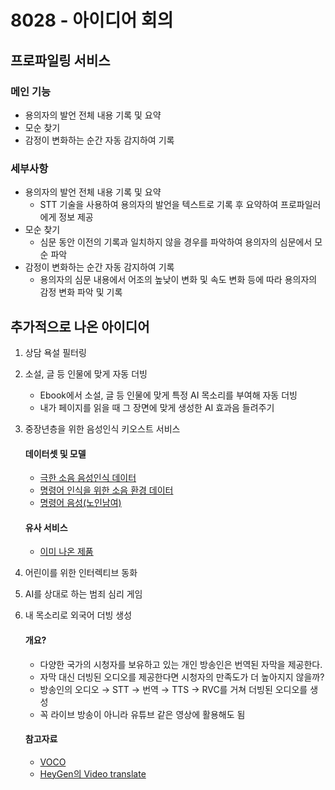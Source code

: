 # 8028 - 아이디어 회의

## 프로파일링 서비스
### 메인 기능
- 용의자의 발언 전체 내용 기록 및 요약
- 모순 찾기
- 감정이 변화하는 순간 자동 감지하여 기록

### 세부사항
- 용의자의 발언 전체 내용 기록 및 요약
    - STT 기술을 사용하여 용의자의 발언을 텍스트로 기록 후 요약하여 프로파일러에게 정보 제공
- 모순 찾기
    - 심문 동안 이전의 기록과 일치하지 않을 경우를 파악하여 용의자의 심문에서 모순 파악
- 감정이 변화하는 순간 자동 감지하여 기록
    - 용의자의 심문 내용에서 어조의 높낮이 변화 및 속도 변화 등에 따라 용의자의 감정 변화 파악 및 기록


## 추가적으로 나온 아이디어
1. 상담 욕설 필터링
2. 소설, 글 등 인물에 맞게 자동 더빙
    - Ebook에서 소설, 글 등 인물에 맞게 특정 AI 목소리를 부여해 자동 더빙
    - 내가 페이지를 읽을 때 그 장면에 맞게 생성한 AI 효과음 들려주기
3. 중장년층을 위한 음성인식 키오스트 서비스
    #### 데이터셋 및 모델
    - [극한 소음 음성인식 데이터](https://www.aihub.or.kr/aihubdata/data/view.do?currMenu=115&topMenu=100&aihubDataSe=data&dataSetSn=71417)
    - [명령어 인식을 위한 소음 환경 데이터](https://www.aihub.or.kr/aihubdata/data/view.do?currMenu=115&topMenu=100&aihubDataSe=data&dataSetSn=71405)
    - [명령어 음성(노인남여)](https://www.aihub.or.kr/aihubdata/data/view.do?currMenu=115&topMenu=100&aihubDataSe=data&dataSetSn=94)

    #### 유사 서비스
    - [이미 나온 제품](https://www.youtube.com/watch?v=edanDfJm6q4)

4. 어린이를 위한 인터렉티브 동화
5. AI를 상대로 하는 범죄 심리 게임
6. 내 목소리로 외국어 더빙 생성
    #### 개요?
    - 다양한 국가의 시청자를 보유하고 있는 개인 방송인은 번역된 자막을 제공한다.
    - 자막 대신 더빙된 오디오를 제공한다면 시청자의 만족도가 더 높아지지 않을까?
    - 방송인의 오디오 → STT → 번역 → TTS → RVC를 거쳐 더빙된 오디오를 생성
    - 꼭 라이브 방송이 아니라 유튜브 같은 영상에 활용해도 됨

    #### 참고자료
    - [VOCO](https://cse.ewha.ac.kr/cse/academic/graduation-work.do?mode=view&articleNo=688427&article.offset=18&articleLimit=9)
    - [HeyGen의 Video translate](https://jamake.io/ko/insight/131)
